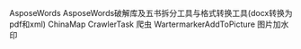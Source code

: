 AsposeWords
  AsposeWords破解库及五书拆分工具与格式转换工具(docx转换为pdf和xml)
ChinaMap
CrawlerTask
  爬虫
WartermarkerAddToPicture
  图片加水印
